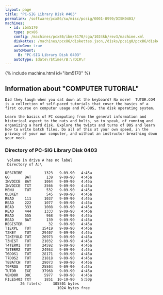 ```yaml
---
layout: page
title: "PC-SIG Library Disk #403"
permalink: /software/pcx86/sw/misc/pcsig/0001-0999/DISK0403/
machines:
  - id: ibm5170
    type: pcx86
    config: /machines/pcx86/ibm/5170/cga/1024kb/rev3/machine.xml
    diskettes: /machines/pcx86/diskettes.json,/disks/pcsig0/pcx86/diskettes.json
    autoGen: true
    autoMount:
      B: "PC-SIG Library Disk 0403"
    autoType: $date\r$time\rB:\rDIR\r
---
```


{% include machine.html id="ibm5170" %}

## Information about "COMPUTER TUTORIAL"

    Did they laugh when you sat down at the keyboard? No more!  TUTOR.COM
    is a collection of self-paced tutorials that cover the basics of a
    first course on computer usage and PC-DOS, the disk operating system.
    
    Learn the basics of PC computing from the general information and
    historical aspect to the nuts and bolts, so to speak, of running and
    organizing a hard disk. Explore the twists and turns of DOS and learn
    how to write batch files. Do all of this at your own speed, in the
    privacy of your own computer, and without an instructor breathing down
    your neck.

### Directory of PC-SIG Library Disk 0403

     Volume in drive A has no label
     Directory of A:\

    DESCRIBE          1323   9-09-90   4:45a
    GO       BAT       139   9-09-90   4:45a
    INVOICE  BAT      1064   9-09-90   4:45a
    INVOICE  TXT      3566   9-09-90   4:45a
    MENU     TUT       532   9-09-90   4:45a
    OLDKEY             545   9-09-90   4:45a
    READ     111      1037   9-09-90   4:45a
    READ     222      1077   9-09-90   4:45a
    READ     333      1008   9-09-90   4:45a
    READ     444      1333   9-09-90   4:45a
    READ     555       968   9-09-90   4:45a
    READ     BAT       139   9-09-90   4:45a
    REGISTER            32   9-09-90   4:45a
    T1EXPL   TUT     15419   9-09-90   4:45a
    T2KEY    TUT     29407   9-09-90   4:45a
    T2KEYOLD TUT     26973   9-09-90   4:45a
    T3HIST   TUT     21032   9-09-90   4:45a
    T4TERM1  TUT     24592   9-09-90   4:45a
    T5TERM2  TUT     24953   9-09-90   4:45a
    T6DOS1   TUT     28171   9-09-90   4:45a
    T7DOS2   TUT     21818   9-09-90   4:45a
    T8BATCH  TUT     29073   9-09-90   4:45a
    T9PROG   TUT     25504   9-09-90   4:45a
    TUTOR    EXE     37968   9-09-90   4:45a
    VENDOR   DOC      5977   9-09-90   4:45a
    FILES403 TXT      1851  10-10-90   5:50p
           26 file(s)     305501 bytes
                            1024 bytes free
